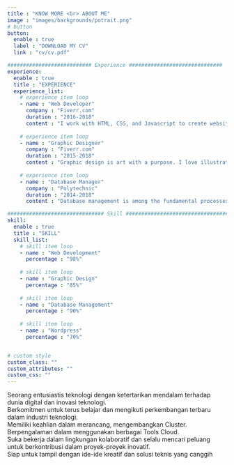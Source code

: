 ```yaml
---
title : "KNOW MORE <br> ABOUT ME"
image : "images/backgrounds/potrait.png"
# button
button:
  enable : true
  label : "DOWNLOAD MY CV"
  link : "cv/cv.pdf"

########################### Experience ##############################
experience:
  enable : true
  title : "EXPERIENCE"
  experience_list:
    # experience item loop
    - name : "Web Developer"
      company : "Fiverr.com"
      duration : "2016-2018"
      content : "I work with HTML, CSS, and Javascript to create websites and web applications like Personal, Business, Blog, E-comerches etc."
      
    # experience item loop
    - name : "Graphic Designer"
      company : "Fiverr.com"
      duration : "2015-2018"
      content : "Graphic design is art with a purpose. I love illustration, so logo desing is my favorite work. But i can do many things with graphics."
      
    # experience item loop
    - name : "Database Manager"
      company : "Polytechnic"
      duration : "2014-2018"
      content : "Database management is among the fundamental processes in the software field of computing. I know MS Access very well."

############################### Skill #################################
skill:
  enable : true
  title : "SKILL"
  skill_list:
    # skill item loop
    - name : "Web Development"
      percentage : "98%"
      
    # skill item loop
    - name : "Graphic Design"
      percentage : "85%"
      
    # skill item loop
    - name : "Database Management"
      percentage : "90%"
      
    # skill item loop
    - name : "Wordpress"
      percentage : "70%"


# custom style
custom_class: "" 
custom_attributes: "" 
custom_css: ""
---
```


Seorang entusiastis teknologi dengan ketertarikan mendalam terhadap dunia digital dan inovasi teknologi.<br>Berkomitmen untuk terus belajar dan mengikuti perkembangan terbaru dalam industri teknologi.<br>Memiliki keahlian dalam merancang, mengembangkan Cluster.<br>Berpengalaman dalam menggunakan berbagai Tools Cloud.<br>Suka bekerja dalam lingkungan kolaboratif dan selalu mencari peluang untuk berkontribusi dalam proyek-proyek inovatif.<br>Siap untuk tampil dengan ide-ide kreatif dan solusi teknis yang canggih
